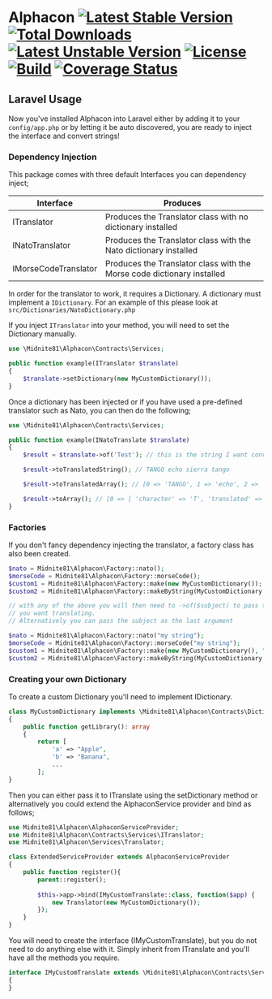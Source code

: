 # Alphacon [![Latest Stable Version](https://poser.pugx.org/midnite81/alphacon/version)](https://packagist.org/packages/midnite81/alphacon) [![Total Downloads](https://poser.pugx.org/midnite81/alphacon/downloads)](https://packagist.org/packages/midnite81/alphacon) [![Latest Unstable Version](https://poser.pugx.org/midnite81/alphacon/v/unstable)](https://packagist.org/packages/midnite81/alphacon) [![License](https://poser.pugx.org/midnite81/alphacon/license.svg)](https://packagist.org/packages/midnite81/alphacon) [![Build](https://travis-ci.org/midnite81/alphacon.svg?branch=master)](https://travis-ci.org/midnite81/alphacon) [![Coverage Status](https://coveralls.io/repos/github/midnite81/alphacon/badge.svg?branch=master)](https://coveralls.io/github/midnite81/alphacon?branch=master)

## Laravel Usage

Now you've installed Alphacon into Laravel either by adding it to your `config/app.php` or
by letting it be auto discovered, you are ready to inject the interface and convert 
strings!

### Dependency Injection

This package comes with three default Interfaces you can dependency inject; 

|Interface|Produces|
|---|---|
|ITranslator|Produces the Translator class with no dictionary installed|
|INatoTranslator|Produces the Translator class with the Nato dictionary installed|
|IMorseCodeTranslator|Produces the Translator class with the Morse code dictionary installed|

In order for the translator to work, it requires a Dictionary. A dictionary must implement
a `IDictionary`. For an example of this please look at 
`src/Dictionaries/NatoDictionary.php`

If you inject `ITranslator` into your method, you will need to set the Dictionary manually.

```php
use \Midnite81\Alphacon\Contracts\Services;

public function example(ITranslator $translate)
{
    $translate->setDictionary(new MyCustomDictionary());
}

```

Once a dictionary has been injected or if you have used a pre-defined translator such as 
Nato, you can then do the following;

```php
use \Midnite81\Alphacon\Contracts\Services;

public function example(INatoTranslate $translate)
{
    $result = $translate->of('Test'); // this is the string I want converting

    $result->toTranslatedString(); // TANGO echo sierra tango

    $result->toTranslatedArray(); // [0 => 'TANGO', 1 => 'echo', 2 => 'sierra', 3 => 'tango']

    $result->toArray(); // [0 => [ 'character' => 'T', 'translated' => 'TANGO' ] 1 => ... ]
}
```

### Factories

If you don't fancy dependency injecting the translator, a factory class has also been 
created.

```php
$nato = Midnite81\Alphacon\Factory::nato();
$morseCode = Midnite81\Alphacon\Factory::morseCode();
$custom1 = Midnite81\Alphacon\Factory::make(new MyCustomDictionary());
$custom2 = Midnite81\Alphacon\Factory::makeByString(MyCustomDictionary::class);

// with any of the above you will then need to ->of($subject) to pass through the string
// you want translating.
// Alternatively you can pass the subject as the last argument

$nato = Midnite81\Alphacon\Factory::nato("my string");
$morseCode = Midnite81\Alphacon\Factory::morseCode("my string");
$custom1 = Midnite81\Alphacon\Factory::make(new MyCustomDictionary(), "my string");
$custom2 = Midnite81\Alphacon\Factory::makeByString(MyCustomDictionary::class, "my string");
```

### Creating your own Dictionary

To create a custom Dictionary you'll need to implement IDictionary. 

```php
class MyCustomDictionary implements \Midnite81\Alphacon\Contracts\Dictionaries\IDictionary
{
    public function getLibrary(): array
    {
        return [
            'a' => "Apple",
            'b' => "Banana",
            ...
        ];
}
```

Then you can either pass it to ITranslate using the setDictionary method or alternatively
you could extend the AlphaconService provider and bind as follows;

```php
use Midnite81\Alphacon\AlphaconServiceProvider;
use Midnite81\Alphacon\Contracts\Services\ITranslator;
use Midnite81\Alphacon\Services\Translator;

class ExtendedServiceProvider extends AlphaconServiceProvider
{ 
    public function register(){
        parent::register();
    
        $this->app->bind(IMyCustomTranslate::class, function($app) { 
            new Translator(new MyCustomDictionary());
        });
    }
}
```

You will need to create the interface (IMyCustomTranslate), but you do not need to do 
anything else with it. Simply inherit from ITranslate and you'll have all the methods
you require.

```php
interface IMyCustomTranslate extends \Midnite81\Alphacon\Contracts\Services\ITranslator
{
}
```